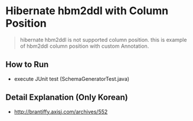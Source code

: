 # Hibernate hbm2ddl with Column Position

>hibernate hbm2ddl is not supported column position.
this is example of hbm2ddl column position with custom Annotation.

## How to Run
- execute JUnit test (SchemaGeneratorTest.java)

## Detail Explanation (Only Korean)
- http://brantiffy.axisj.com/archives/552